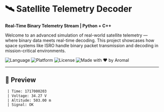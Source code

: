 # 🛰️ Satellite Telemetry Decoder

**Real-Time Binary Telemetry Stream | Python + C++**

Welcome to an advanced simulation of real-world satellite telemetry — where binary data meets real-time decoding. This project showcases how space systems like ISRO handle binary packet transmission and decoding in mission-critical environments.

![Language](https://img.shields.io/badge/Language-C++%20%7C%20Python-blue?style=flat-square&logo=c%2B%2B&logoColor=white)
![Platform](https://img.shields.io/badge/Platform-Cross%20OS-lightgrey?style=flat-square)
![License](https://img.shields.io/badge/License-MIT-green?style=flat-square)
![Made with ❤️ by Aromal](https://img.shields.io/badge/Made%20by-Aromal%20Aji-red?style=flat-square)

---

## 📸 Preview

```txt
 | Time: 1717000203
 | Voltage: 34.27 V
 | Altitude: 503.00 m
 | Signal: OK


```
